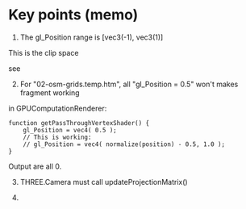 # Key points (memo)

1. The gl_Position range is [vec3(-1), vec3(1)]

This is the clip space

see

2. For "02-osm-grids.temp.htm", all "gl_Position = 0.5" won't makes fragment working

in GPUComputationRenderer:

    function getPassThroughVertexShader() {
        gl_Position = vec4( 0.5 );
        // This is working:
        // gl_Position = vec4( normalize(position) - 0.5, 1.0 );
    }

Output are all 0.

3. THREE.Camera must call updateProjectionMatrix()

4.

